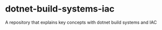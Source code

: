# dotnet-build-systems-iac
A repository that explains key concepts with dotnet build systems and IAC 
